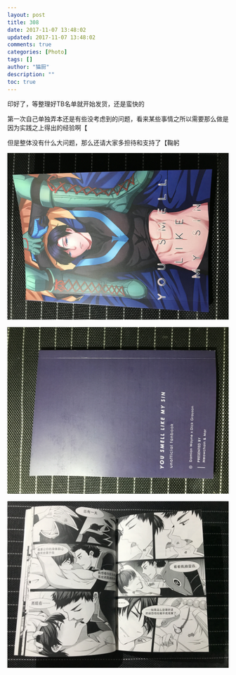 ```yaml
---
layout: post
title: 308
date: 2017-11-07 13:48:02
updated: 2017-11-07 13:48:02
comments: true
categories: [Photo]
tags: []
author: "猫厨"
description: ""
toc: true
---
```


<p>印好了，等整理好TB名单就开始发货，还是蛮快的</p> 
<p>第一次自己单独弄本还是有些没考虑到的问题，看来某些事情之所以需要那么做是因为实践之上得出的经验啊【</p> 
<p>但是整体没有什么大问题，那么还请大家多担待和支持了【鞠躬</p>

![](https://raw.githubusercontent.com/alicewish/meowchain247/master/img_cVZNdzJtQk9JV2RPNndaUEQwd0FGZnVhZ012TTF4N094amw0Zyt1ZVRZK1JjZ2xZczc0QS9nPT0.jpg)

![](https://raw.githubusercontent.com/alicewish/meowchain247/master/img_cVZNdzJtQk9JV2RPNndaUEQwd0FGU21RdHByalVPbndlLzhIQjAxS2dWTjVjNERXZTM3bDdRPT0.jpg)

![](https://raw.githubusercontent.com/alicewish/meowchain247/master/img_cVZNdzJtQk9JV2NkSzJhSFhTbmxmeFI5WHNkQjA1L29Tbi9hbFNpOUFoVkk4UWtoeEI4c0JnPT0.jpg)